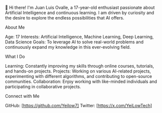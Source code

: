 👋 Hi there! I'm Juan Luis Ovalle, a 17-year-old enthusiast passionate about Artificial Intelligence and continuous learning. I am driven by curiosity and the desire to explore the endless possibilities that AI offers.

About Me

Age: 17
Interests: Artificial Intelligence, Machine Learning, Deep Learning, Data Science
Goals: To leverage AI to solve real-world problems and continuously expand my knowledge in this ever-evolving field.

What I Do

Learning: Constantly improving my skills through online courses, tutorials, and hands-on projects.
Projects: Working on various AI-related projects, experimenting with different algorithms, and contributing to open-source communities.
Collaboration: Enjoy working with like-minded individuals and participating in collaborative projects.

Connect with Me

GitHub: [https://github.com/Yeilow7]
Twitter: [https://x.com/YeiLowTech]
